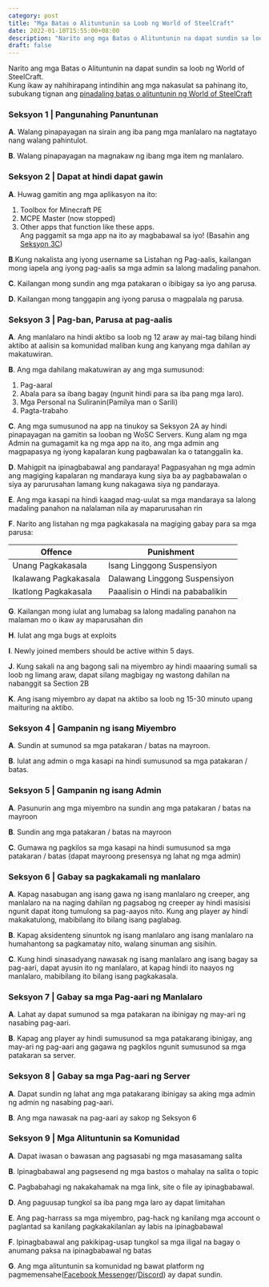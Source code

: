 ```yaml
---
category: post
title: "Mga Batas o Alituntunin sa Loob ng World of SteelCraft"
date: 2022-01-10T15:55:00+08:00
description: "Narito ang mga Batas o Alituntunin na dapat sundin sa loob ng World of SteelCraft"
draft: false
---
```

Narito ang mga Batas o Alituntunin na dapat sundin sa loob ng World of SteelCraft.  
Kung ikaw ay nahihirapang intindihin ang mga nakasulat sa pahinang ito, subukang tignan ang [pinadaling batas o alituntunin ng World of SteelCraft](/rules/fil/basic/)
<div class="padding border" id="section-1" >

### Seksyon 1 | Pangunahing Panuntunan
**A**. Walang pinapayagan na sirain ang iba pang mga manlalaro na nagtatayo nang walang pahintulot.

**B**. Walang pinapayagan na magnakaw ng ibang mga item ng manlalaro. 
</div>
<div class="padding border" id="section-2" >

### Seksyon 2 | Dapat at hindi dapat gawin
**A**. Huwag gamitin ang mga aplikasyon na ito:
1. Toolbox for Minecraft PE
2. MCPE Master (now stopped)
3. Other apps that function like these apps.  
Ang paggamit sa mga app na ito ay magbabawal sa iyo! (Basahin ang [Seksyon 3C](#section-3))

**B**.Kung nakalista ang iyong username sa Listahan ng Pag-aalis, kailangan mong iapela ang iyong pag-aalis sa mga admin sa lalong madaling panahon.

**C**. Kailangan mong sundin ang mga patakaran o ibibigay sa iyo ang parusa.  

**D**. Kailangan mong tanggapin ang iyong parusa o magpalala ng parusa. 
</div>
<div class="padding border" id="section-3" >

### Seksyon 3 | Pag-ban, Parusa at pag-aalis

**A**. Ang manlalaro na hindi aktibo sa loob ng 12 araw ay mai-tag bilang hindi aktibo at aalisin sa komunidad maliban kung ang kanyang mga dahilan ay makatuwiran.

**B**. Ang mga dahilang makatuwiran ay ang mga sumusunod:  
1. Pag-aaral
2. Abala para sa ibang bagay (ngunit hindi para sa iba pang mga laro). 
3. Mga Personal na Suliranin(Pamilya man o Sarili)
4. Pagta-trabaho

**C**. Ang mga sumusunod na app na tinukoy sa Seksyon 2A ay hindi pinapayagan na gamitin sa looban ng WoSC Servers. Kung alam ng mga Admin na gumagamit ka ng mga app na ito, ang mga admin ang magpapasya ng iyong kapalaran kung pagbawalan ka o tatanggalin ka.

**D**. Mahigpit na ipinagbabawal ang pandaraya! Pagpasyahan ng mga admin ang magiging kapalaran ng mandaraya kung siya ba ay pagbabawalan o siya ay parurusahan lamang kung nakagawa siya ng pandaraya.

**E**. Ang mga kasapi na hindi kaagad mag-uulat sa mga mandaraya sa lalong madaling panahon na nalalaman nila ay maparurusahan rin 

**F**. Narito ang listahan ng mga pagkakasala na magiging gabay para sa mga parusa:

|     Offence     |     Punishment     |
|-----------------|--------------------|
|  Unang Pagkakasala  | Isang Linggong Suspensiyon  |
|  Ikalawang Pagkakasala | Dalawang Linggong Suspensiyon |
|  Ikatlong Pagkakasala  | Paaalisin o  Hindi na pababalikin    |

**G**. Kailangan mong iulat ang lumabag sa lalong madaling panahon na malaman mo o ikaw ay maparusahan din 

**H**. Iulat ang mga bugs at exploits

**I**. Newly joined members should be active within 5 days.  

**J**. Kung sakali na ang bagong sali na miyembro ay hindi maaaring sumali sa loob ng limang araw, dapat silang magbigay ng wastong dahilan na nabanggit sa Section 2B

**K**. Ang isang miyembro ay dapat na aktibo sa loob ng 15-30 minuto upang maituring na aktibo.
</div>
<div class="padding border" id="section-4" >

### Seksyon 4 | Gampanin ng isang Miyembro
**A**. Sundin at sumunod sa mga patakaran / batas na mayroon.

**B**. Iulat ang admin o mga kasapi na hindi sumusunod sa mga patakaran / batas.
</div>
<div class="padding border" id="section-5" >

### Seksyon 5 | Gampanin ng isang Admin
**A**. Pasunurin ang mga miyembro na sundin ang mga patakaran / batas na mayroon

**B**. Sundin ang mga patakaran / batas na mayroon

**C**. Gumawa ng pagkilos sa mga kasapi na hindi sumusunod sa mga patakaran / batas (dapat mayroong presensya ng lahat ng mga admin)
</div>
<div class="padding border" id="section-6" >

### Seksyon 6 | Gabay sa pagkakamali ng manlalaro
**A**. Kapag nasabugan ang isang gawa ng isang manlalaro ng creeper, ang manlalaro na na naging dahilan ng pagsabog ng creeper ay hindi masisisi ngunit dapat itong tumulong sa pag-aayos nito. Kung ang player ay hindi makakatulong, mabibilang ito bilang isang paglabag.

**B**. Kapag aksidenteng sinuntok ng isang manlalaro ang isang manlalaro na humahantong sa pagkamatay nito, walang sinuman ang sisihin.

**C**. Kung hindi sinasadyang nawasak ng isang manlalaro ang isang bagay sa pag-aari, dapat ayusin ito ng manlalaro, at kapag hindi ito naayos ng manlalaro, mabibilang ito bilang isang pagkakasala.
</div>
<div class="padding border" id="section-7" >

### Seksyon 7 | Gabay sa mga Pag-aari ng Manlalaro
**A**. Lahat ay dapat sumunod sa mga patakaran na ibinigay ng may-ari ng nasabing pag-aari.

**B**. Kapag ang player ay hindi sumusunod sa mga patakarang ibinigay, ang may-ari ng pag-aari ang gagawa ng pagkilos ngunit sumusunod sa mga patakaran sa server.
</div>
<div class="padding border" id="section-8" >

### Seksyon 8 | Gabay sa mga Pag-aari ng Server  
**A**. Dapat sundin ng lahat ang mga patakarang ibinigay sa aking mga admin ng admin ng nasabing pag-aari.

**B**. Ang mga nawasak na pag-aari ay sakop ng Seksyon 6
</div>
<div class="padding border" id="section-9" >

### Seksyon 9 | Mga Alituntunin sa Komunidad

**A**. Dapat iwasan o bawasan ang pagsasabi ng mga masasamang salita

**B**. Ipinagbabawal ang pagsesend ng mga bastos o mahalay na salita o topic

**C**. Pagbabahagi ng nakakahamak na mga link, site o file ay ipinagbabawal.

**D**. Ang paguusap tungkol sa iba pang mga laro ay dapat limitahan

**E**. Ang pag-harrass sa mga miyembro, pag-hack ng kanilang mga account o paglantad sa kanilang pagkakakilanlan ay labis na ipinagbabawal

**F**. Ipinagbabawal ang pakikipag-usap tungkol sa mga iligal na bagay o anumang paksa na ipinagbabawal ng batas

**G**. Ang mga alituntunin sa komunidad ng bawat platform ng pagmemensahe([Facebook Messenger](https://www.facebook.com/communitystandards/introduction)/[Discord](https://discord.com/guidelines)) ay dapat sundin.
</div>